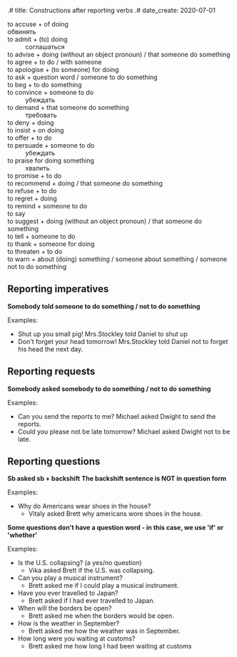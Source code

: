 .# title: Constructions after reporting verbs
.# date_create: 2020-07-01

<dl>
<dt>to accuse + of doing
<dt>обвинять
<dt>to admit + (to) doing
<dd>соглашаться
<dt>to advise + doing (without an object pronoun) / that someone do something
<dt>to agree + to do / with someone
<dt>to apologise + (to someone) for doing
<dt>to ask + question word / someone to do something
<dt>to beg + to do something
<dt>to convince + someone to do
<dd>убеждать
<dt>to demand + that someone do something
<dd>требовать
<dt>to deny + doing
<dt>to insist + on doing
<dt>to offer + to do
<dt>to persuade + someone to do
<dd>убеждать
<dt>to praise for doing something
<dd>хвалить
<dt>to promise + to do
<dt>to recommend + doing / that someone do something
<dt>to refuse + to do
<dt>to regret + doing
<dt>to remind + someone to do
<dt>to say
<dt>to suggest + doing (without an object pronoun) / that someone do something
<dt>to tell + someone to do
<dt>to thank + someone for doing
<dt>to threaten + to do
<dt>to warn + about (doing) something / someone about something / someone not to do something
</dl>

## Reporting imperatives

**Somebody told someone to do something / not to do something**

Examples:
- Shut up you small pig! Mrs.Stockley told Daniel to shut up
- Don't forget your head tomorrow! Mrs.Stockley told Daniel not to forget his head the next day.

## Reporting requests

**Somebody asked somebody to do something / not to do something**

Examples:
- Can you send the reports to me? Michael asked Dwight to send the reports.
- Could you please not be late tomorrow? Michael asked Dwight not to be late.

## Reporting questions

**Sb asked sb + backshift**
**The backshift sentence is NOT in question form**

Examples:
- Why do Americans wear shoes in the house?
  - Vitaly asked Brett why americans wore shoes in the house.

**Some questions don't have a question word - in this case, we use 'if' or 'whether'**

Examples:
- Is the U.S. collapsing? (a yes/no question)
  - Vika asked Brett if the U.S. was collapsing.
- Can you play a musical instrument?
  - Brett asked me if I could play a musical instrument.
- Have you ever travelled to Japan?
  - Brett asked if I had ever travelled to Japan.
- When will the borders be open?
  - Brett asked me when the borders would be open.
- How is the weather in September?
  - Brett asked me how the weather was in September.
- How long were you waiting at customs?
  - Brett asked me how long I had been waiting at customs
